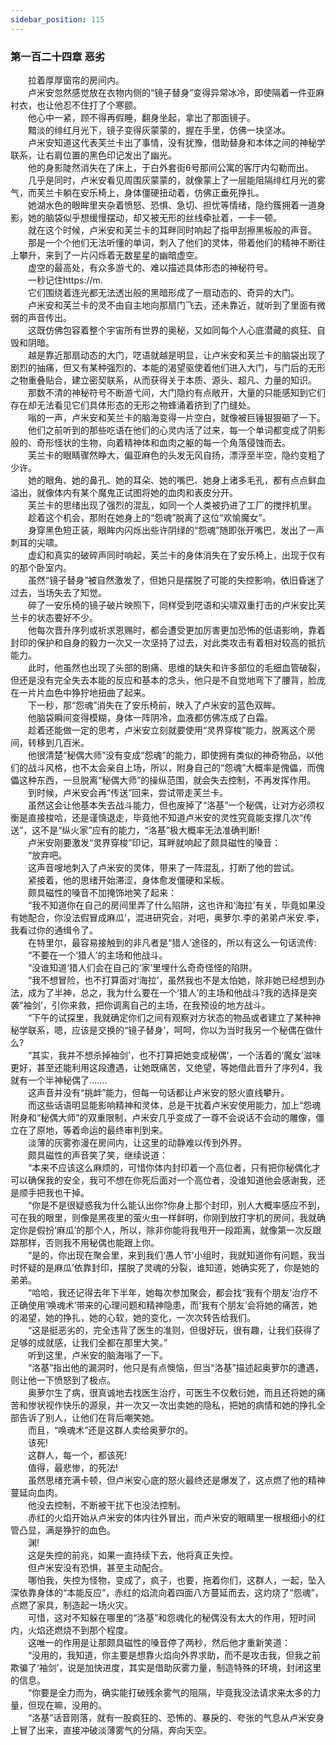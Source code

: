 ```yaml
---
sidebar_position: 115
---
```

### 第一百二十四章 恶劣  


　　拉着厚厚窗帘的房间内。  
　　卢米安忽然感觉放在衣物内侧的“镜子替身”变得异常冰冷，即使隔着一件亚麻衬衣，也让他忍不住打了个寒颤。  
　　他心中一紧，顾不得再假睡，翻身坐起，拿出了那面镜子。  
　　黯淡的绯红月光下，镜子变得灰蒙蒙的，握在手里，仿佛一块坚冰。  
　　卢米安知道这代表芙兰卡出了事情，没有犹豫，借助替身和本体之间的神秘学联系，让右肩位置的黑色印记发出了幽光。  
　　他的身影陡然消失在了床上，于白外套街6号那间公寓的客厅内勾勒而出。  
　　几乎是同时，卢米安看见周围灰蒙蒙的，就像蒙上了一层能阻隔绯红月光的雾气，而芙兰卡躺在安乐椅上，身体僵硬扭动着，仿佛正垂死挣扎。  
　　她湖水色的眼眸里夹杂着愤怒、恐惧、急切、担忧等情绪，隐约簇拥着一道身影，她的脑袋似乎想缓慢摆动，却又被无形的丝线牵扯着，一卡一顿。  
　　就在这个时候，卢米安和芙兰卡的耳畔同时响起了指甲刮擦黑板般的声音。  
　　那是一个个他们无法听懂的单词，刺入了他们的灵体，带着他们的精神不断往上攀升，来到了一片闪烁着无数星星的幽暗虚空。  
　　虚空的最高处，有众多游弋的、难以描述具体形态的神秘符号。  
　　一秒记住https://m.  
　　它们围绕着连光都无法透出般的黑暗形成了一扇动态的、奇异的大门。  
　　卢米安和芙兰卡的灵不由自主地向那扇门飞去，还未靠近，就听到了里面有微弱的声音传出。  
　　这既仿佛包容着整个宇宙所有世界的奥秘，又如同每个人心底潜藏的疯狂、自毁和阴暗。  
　　越是靠近那扇动态的大门，呓语就越是明显，让卢米安和芙兰卡的脑袋出现了剧烈的抽痛，但又有某种强烈的、本能的渴望驱使着他们进入大门，与门后的无形之物重叠贴合，建立密契联系，从而获得关于本质、源头、超凡、力量的知识。  
　　那数不清的神秘符号不断游弋间，大门隐约有点敞开，大量的只能感知到它们存在却无法看见它们具体形态的无形之物蜂涌着挤到了门缝处。  
　　嗡的一声，卢米安和芙兰卡的脑海变得一片空白，就像被巨锤狠狠砸了一下。  
　　他们之前听到的那些吃语在他们的心灵内活了过来，每一个单词都变成了阴影般的、奇形怪状的生物，向着精神体和血肉之躯的每一个角落侵蚀而去。  
　　芙兰卡的眼睛骤然睁大，偏亚麻色的头发无风自扬，漂浮至半空，隐约变粗了少许。  
　　她的眼角、她的鼻孔、她的耳朵、她的嘴巴、她身上诸多毛孔，都有点点鲜血溢出，就像体内有某个魔鬼正试图将她的血肉和表皮分开。  
　　芙兰卡的思绪出现了强烈的混乱，如同一个人类被扔进了工厂的搅拌机里。  
　　趁着这个机会，那附在她身上的“怨魂”脱离了这位“欢愉魔女”。  
　　身穿黑色短正装，眼眸内闪烁出些许阴绿的“怨魂”随即张开嘴巴，发出了一声刺耳的尖啸。  
　　虚幻和真实的破碎声同时响起，芙兰卡的身体消失在了安乐椅上，出现于仅有的那个卧室内。  
　　虽然“镜子替身”被自然激发了，但她只是摆脱了可能的失控影响，依旧昏迷了过去，当场失去了知觉。  
　　碎了一安乐椅的镜子破片映照下，同样受到呓语和尖啸双重打击的卢米安比芙兰卡的状态要好不少。  
　　他每次晋升序列或祈求恩赐时，都会遭受更加厉害更加恐怖的低语影响，靠着封印的保护和自身的毅力一次又一次坚持了过去，对此类攻击有着相对较高的抵抗能力。  
　　此时，他虽然也出现了头部的剧痛、思维的缺失和许多部位的毛细血管破裂，但还是没有完全失去本能的反应和基本的念头，他只是不自觉地弯下了腰背，脸庞在一片片血色中狰狞地扭曲了起来。  
　　下一秒，那“怨魂”消失在了安乐椅前，映入了卢米安的蓝色双眸。  
　　他脑袋瞬间变得模糊，身体一阵阴冷，血液都仿佛冻成了白霜。  
　　趁着还能做一定的思考，卢米安立刻就要使用“灵界穿梭”能力，脱离这个房间，转移到几百米。  
　　他很清楚“秘偶大师”没有变成“怨魂”的能力，即使拥有类似的神奇物品，以他们的战斗风格，也不太会亲自上场，所以，附身自己的“怨魂”大概率是傀儡，而傀儡这种东西，一旦脱离“秘偶大师”的操纵范围，就会失去控制，不再发挥作用。  
　　到时候，卢米安会再“传送”回来，尝试带走芙兰卡。  
　　虽然这会让他基本失去战斗能力，但也废掉了“洛基”一个秘偶，让对方必须权衡是直接梭哈，还是谨慎退走，毕竟他不知道卢米安的灵性究竟能支撑几次“传送”，这不是“纵火家”应有的能力，“洛基”极大概率无法准确判断!  
　　卢米安刚要激发“灵界穿梭”印记，耳畔就响起了颇具磁性的嗓音：  
　　“放弃吧。  
　　这声音嗖地刺入了卢米安的灵体，带来了一阵混乱，打断了他的尝试。  
　　紧接着，他的思绪开始滞涩，身体愈发僵硬和呆板。  
　　颇具磁性的嗓音不加掩饰地笑了起来：  
　　“我不知道你在自己的房间里弄了什么陷阱，这也许和‘海拉’有关，毕竟如果没有她配合，你没法假冒成麻瓜’，混进研究会，对吧，奥萝尔.李的弟弟卢米安.李，我看过你的通缉令了。  
　　在特里尔，最容易接触到的非凡者是“猎人’途径的，所以有这么一句话流传:  
　　“不要在一个‘猎人’的主场和他战斗。  
　　“没谁知道‘猎人们会在自己的‘家’里埋什么奇奇怪怪的陷阱。  
　　“我不想冒险，也不打算面对‘海拉’，虽然我也不是太怕她，除非她已经想到办法，成为了半神，总之，我为什么要在一个‘猎人’的主场和他战斗?我的选择是突袭“袖剑’，引你来救，把你调离自己的主场，在我预设的地方战斗。  
　　“下午的试探里，我就确定你们之间有观察对方状态的物品或者建立了某种神秘学联系，嗯，应该是交换的“镜子替身’，呵呵，你以为当时我另一个秘偶在做什么?  
　　“其实，我并不想杀掉袖剑’，也不打算把她变成秘偶’，一个活着的‘魔女’滋味更好，甚至还能利用这段遭遇，让她既痛苦，又绝望，等她借此晋升了序列4，我就有一个半神秘偶了…....  
　　这声音并没有“挑衅”能力，但每一句话都让卢米安的怒火直线攀升。  
　　而这些话语明显能影响精神和灵体，总是干扰着卢米安使用能力，加上“怨魂附身和“秘偶大师”的双重限制，卢米安几乎变成了一尊不会说话不会动的雕像，僵立在了原地，等着命运的最终审判到来。  
　　淡薄的灰雾弥漫在房间内，让这里的动静难以传到外界。  
　　颇具磁性的声音笑了笑，继续说道：  
　　“本来不应该这么麻烦的，可惜你体内封印着一个高位者，只有把你秘偶化才可以确保我的安全，我可不想在你死后面对一个高位者，没谁知道他会感谢我，还是顺手把我也干掉。  
　　“你是不是很疑惑我为什么能认出你?你身上那个封印，别人大概率感应不到，可在我的眼里，则像是黑夜里的萤火虫一样鲜明，你刚到放打字机的房间，我就确定你是假扮‘麻瓜’的那个人，所以，除非你能将我甩开一段距离，就像第一次反跟踪那样，否则我不用秘偶也能跟上你。  
　　“是的，你出现在聚会里，来到我们‘愚人节’小组时，我就知道你有问题，我当时怀疑的是麻瓜’依靠封印，摆脱了灵魂的分裂，谁知道，她确实死了，你是她的弟弟。  
　　“哈哈，我还记得去年下半年，她每次参加聚会，都会找“我有个朋友’治疗不正确使用‘唤魂术’带来的心理问题和精神隐患，而‘我有个朋友’会将她的痛苦，她的渴望，她的挣扎，她的心软，她的变化，一次次转告给我们。  
　　“这是挺恶劣的，完全违背了医生的准则，但很好玩，很有趣，让我们获得了足够的成就感，让我们全都在那里大笑。”  
　　听到这里，卢米安的脑海嗡了一下。  
　　“洛基”指出他的漏洞时，他只是有点懊恼，但当“洛基”描述起奥萝尔的遭遇，则让他一下愤怒到了极点。  
　　奥萝尔生了病，很真诚地去找医生治疗，可医生不仅敷衍她，而且还将她的痛苦和惨状视作快乐的源泉，并一次又一次出卖她的隐私，把她的病情和她的挣扎全部告诉了别人，让他们在背后嘲笑她。  
　　而且，“唤魂术”还是这群人卖给奥萝尔的。  
　　该死!  
　　这群人，每一个，都该死!  
　　值得，最悲惨，的死法!  
　　虽然思绪充满卡顿，但卢米安心底的怒火最终还是爆发了，这点燃了他的精神蔓延向血肉。  
　　他没去控制，不断被干扰下也没法控制。  
　　赤红的火焰开始从卢米安的体内往外冒出，而卢米安的眼睛里一根根细小的红管凸显，满是狰狞的血色。  
　　渊!  
　　这是失控的前兆，如果一直持续下去，他将真正失控。  
　　但卢米安没有恐惧，甚至主动配合。  
　　哪怕我，失控为怪物，变成了，疯子，也要，拖着你们，这群人，一起，坠入深依靠身体的“本能反应”，赤红的焰流向着四面八方蔓延而去，这灼烧了“怨魂”，点燃了家具，制造起一场火灾。  
　　可惜，这对不知躲在哪里的“洛基”和怨魂化的秘偶没有太大的作用，短时间内，火焰还燃烧不到那个程度。  
　　这唯一的作用是让那颇具磁性的嗓音停了两秒，然后他才重新笑道：  
　　“没用的，我知道，你主要是想靠火焰向外界求助，而不是攻击我，但我之前欺骗了‘袖剑’，说是加快进度，其实是借助灰雾力量，制造特殊的环境，封闭这里的信息。  
　　“你要是全力而为，确实能打破残余雾气的阻隔，毕竟我没法请求来太多的力量，但现在嘛，没用的。  
　　“洛基”话音刚落，就有一股疯狂的、恐怖的、暴戾的、夸张的气息从卢米安身上冒了出来，直接冲破淡薄雾气的分隔，奔向天空。  
